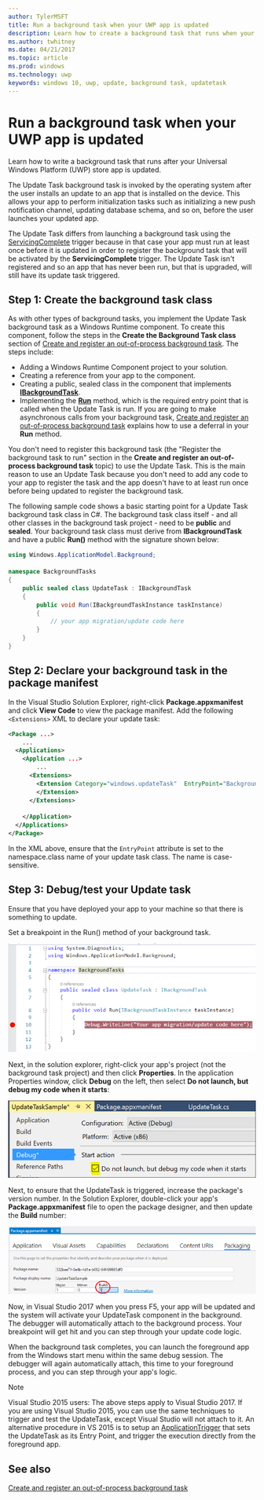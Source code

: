 ```yaml
---
author: TylerMSFT
title: Run a background task when your UWP app is updated
description: Learn how to create a background task that runs when your Universal Windows Platform (UWP) store app is updated.
ms.author: twhitney
ms.date: 04/21/2017
ms.topic: article
ms.prod: windows
ms.technology: uwp
keywords: windows 10, uwp, update, background task, updatetask
---
```


# Run a background task when your UWP app is updated

Learn how to write a background task that runs after your Universal Windows Platform (UWP) store app is updated.

The Update Task background task is invoked by the operating system after the user installs an update to an app that is installed on the device. This allows your app to perform initialization tasks such as initializing a new push notification channel, updating database schema, and so on, before the user launches your updated app.

The Update Task differs from launching a background task using the [ServicingComplete](https://docs.microsoft.com/en-us/uwp/api/Windows.ApplicationModel.Background.SystemTriggerType) trigger because in that case your app must run at least once before it is updated in order to register the background task that will be activated by the **ServicingComplete** trigger.  The Update Task isn't registered and so an app that has never been run, but that is upgraded, will still have its update task triggered.

## Step 1: Create the background task class

As with other types of background tasks, you implement the Update Task background task as a Windows Runtime component. To create this component, follow the steps in the **Create the Background Task class** section of [Create and register an out-of-process background task](https://docs.microsoft.com/en-us/windows/uwp/launch-resume/create-and-register-a-background-task). The steps include:

- Adding a Windows Runtime Component project to your solution.
- Creating a reference from your app to the component.
- Creating a public, sealed class in the component that implements [**IBackgroundTask**](https://msdn.microsoft.com/library/windows/apps/br224794).
- Implementing the [**Run**](https://msdn.microsoft.com/library/windows/apps/br224811) method, which is the required entry point that is called when the Update Task is run. If you are going to make asynchronous calls from your background task, [Create and register an out-of-process background task](https://docs.microsoft.com/en-us/windows/uwp/launch-resume/create-and-register-a-background-task) explains how to use a deferral in your **Run** method.

You don't need to register this background task (the "Register the background task to run" section in the **Create and register an out-of-process background task** topic) to use the Update Task. This is the main reason to use an Update Task because you don't need to add any code to your app to register the task and the app doesn't have to at least run once before being updated to register the background task.

The following sample code shows a basic starting point for a Update Task background task class in C#. The background task class itself - and all other classes in the background task project - need to be **public** and **sealed**. Your background task class must derive from **IBackgroundTask** and have a public **Run()** method with the signature shown below:

```cs
using Windows.ApplicationModel.Background;

namespace BackgroundTasks
{
    public sealed class UpdateTask : IBackgroundTask
    {
        public void Run(IBackgroundTaskInstance taskInstance)
        {
            // your app migration/update code here
        }
    }
}
```

## Step 2: Declare your background task in the package manifest

In the Visual Studio Solution Explorer, right-click **Package.appxmanifest** and click **View Code** to view the package manifest. Add the following `<Extensions>` XML to declare your update task:

```XML
<Package ...>
    ...
  <Applications>  
    <Application ...>  
        ...
      <Extensions>  
        <Extension Category="windows.updateTask"  EntryPoint="BackgroundTasks.UpdateTask">  
        </Extension>  
      </Extensions>

    </Application>  
  </Applications>  
</Package>
```

In the XML above, ensure that the `EntryPoint` attribute is set to the namespace.class name of your update task class. The name is case-sensitive.

## Step 3: Debug/test your Update task

Ensure that you have deployed your app to your machine so that there is something to update.

Set a breakpoint in the Run() method of your background task.

![set breakpoint](images/run-func-breakpoint.png)

Next, in the solution explorer, right-click your app's project (not the background task project) and then click **Properties**. In the application Properties window, click **Debug** on the left, then select **Do not launch, but debug my code when it starts**:

![set debug settings](images/do-not-launch-but-debug.png)

Next, to ensure that the UpdateTask is triggered, increase the package's version number. In the Solution Explorer, double-click your app's **Package.appxmanifest** file to open the package designer, and then update the **Build** number:

![update the version](images/bump-version.png)

Now, in Visual Studio 2017 when you press F5, your app will be updated and the system will activate your UpdateTask component in the background. The debugger will automatically attach to the background process. Your breakpoint will get hit and you can step through your update code logic.

When the background task completes, you can launch the foreground app from the Windows start menu within the same debug session. The debugger will again automatically attach, this time to your foreground process, and you can step through your app's logic.

> [!NOTE]
> Visual Studio 2015 users: The above steps apply to Visual Studio 2017. If you are using Visual Studio 2015, you can use the same techniques to trigger and test the UpdateTask, except Visual Studio will not attach to it. An alternative procedure in VS 2015 is to setup an [ApplicationTrigger](https://docs.microsoft.com/en-us/uwp/api/windows.applicationmodel.background.applicationtrigger) that sets the UpdateTask as its Entry Point, and trigger the execution directly from the foreground app.

## See also

[Create and register an out-of-process background task](https://docs.microsoft.com/en-us/windows/uwp/launch-resume/create-and-register-a-background-task)
